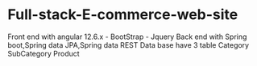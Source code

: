 # Full-stack-E-commerce-web-site
Front end with angular 12.6.x
    - BootStrap
    - Jquery
Back end with Spring boot,Spring data JPA,Spring data REST
Data base have 3 table 
   Category 
   SubCategory
   Product
